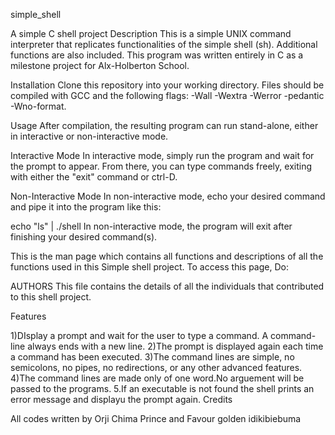 simple_shell

A simple C shell project
Description
This is a simple UNIX command interpreter that replicates functionalities of the simple shell (sh). Additional functions are also included. This program was written entirely in C as a milestone project for Alx-Holberton School.

Installation
Clone this repository into your working directory. Files should be compiled with GCC and the following flags: -Wall -Wextra -Werror -pedantic -Wno-format.

Usage
After compilation, the resulting program can run stand-alone, either in interactive or non-interactive mode.

Interactive Mode
In interactive mode, simply run the program and wait for the prompt to appear. From there, you can type commands freely, exiting with either the "exit" command or ctrl-D.

Non-Interactive Mode
In non-interactive mode, echo your desired command and pipe it into the program like this:

echo "ls" | ./shell In non-interactive mode, the program will exit after finishing your desired command(s).

This is the man page which contains all functions and descriptions of all the functions used in this Simple shell project. To access this page, Do:

AUTHORS
This file contains the details of all the individuals that contributed to this shell project.

Features

1)DIsplay a prompt and wait for the user to type a command. A command-line always ends with a new line.
2)The prompt is displayed again each time a command has been executed.
3)The command lines are simple, no semicolons, no pipes, no redirections, or any other advanced features.
4)The command lines are made only of one word.No arguement will be passed to the programs. 5.If an executable is not found the shell prints an error message and displayu the prompt again.
Credits

All codes written by Orji Chima Prince and Favour golden idikibiebuma
